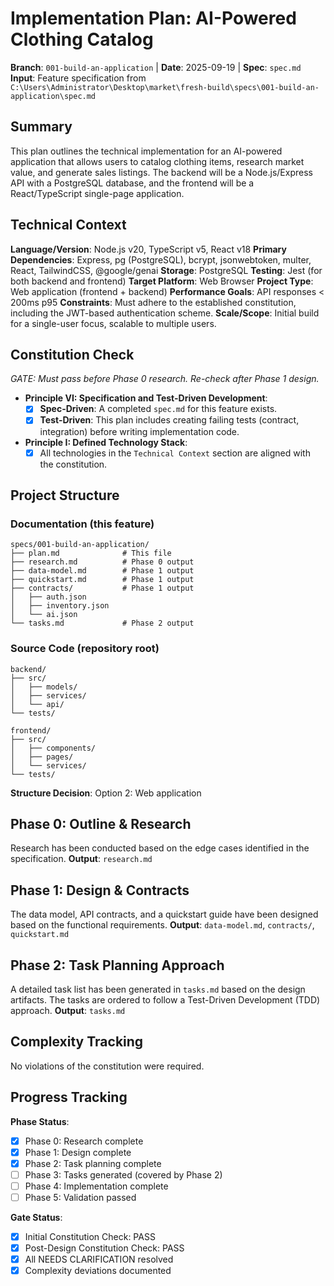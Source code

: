# Implementation Plan: AI-Powered Clothing Catalog

**Branch**: `001-build-an-application` | **Date**: 2025-09-19 | **Spec**: `spec.md`
**Input**: Feature specification from `C:\Users\Administrator\Desktop\market\fresh-build\specs\001-build-an-application\spec.md`

## Summary
This plan outlines the technical implementation for an AI-powered application that allows users to catalog clothing items, research market value, and generate sales listings. The backend will be a Node.js/Express API with a PostgreSQL database, and the frontend will be a React/TypeScript single-page application.

## Technical Context
**Language/Version**: Node.js v20, TypeScript v5, React v18
**Primary Dependencies**: Express, pg (PostgreSQL), bcrypt, jsonwebtoken, multer, React, TailwindCSS, @google/genai
**Storage**: PostgreSQL
**Testing**: Jest (for both backend and frontend)
**Target Platform**: Web Browser
**Project Type**: Web application (frontend + backend)
**Performance Goals**: API responses < 200ms p95
**Constraints**: Must adhere to the established constitution, including the JWT-based authentication scheme.
**Scale/Scope**: Initial build for a single-user focus, scalable to multiple users.

## Constitution Check
*GATE: Must pass before Phase 0 research. Re-check after Phase 1 design.*

*   **Principle VI: Specification and Test-Driven Development**:
    *   [x] **Spec-Driven**: A completed `spec.md` for this feature exists.
    *   [x] **Test-Driven**: This plan includes creating failing tests (contract, integration) before writing implementation code.
*   **Principle I: Defined Technology Stack**:
    *   [x] All technologies in the `Technical Context` section are aligned with the constitution.

## Project Structure

### Documentation (this feature)
```
specs/001-build-an-application/
├── plan.md              # This file
├── research.md          # Phase 0 output
├── data-model.md        # Phase 1 output
├── quickstart.md        # Phase 1 output
├── contracts/           # Phase 1 output
│   ├── auth.json
│   ├── inventory.json
│   └── ai.json
└── tasks.md             # Phase 2 output
```

### Source Code (repository root)
```
backend/
├── src/
│   ├── models/
│   ├── services/
│   └── api/
└── tests/

frontend/
├── src/
│   ├── components/
│   ├── pages/
│   └── services/
└── tests/
```

**Structure Decision**: Option 2: Web application

## Phase 0: Outline & Research
Research has been conducted based on the edge cases identified in the specification.
**Output**: `research.md`

## Phase 1: Design & Contracts
The data model, API contracts, and a quickstart guide have been designed based on the functional requirements.
**Output**: `data-model.md`, `contracts/`, `quickstart.md`

## Phase 2: Task Planning Approach
A detailed task list has been generated in `tasks.md` based on the design artifacts. The tasks are ordered to follow a Test-Driven Development (TDD) approach.
**Output**: `tasks.md`

## Complexity Tracking
No violations of the constitution were required.

## Progress Tracking
**Phase Status**:
- [x] Phase 0: Research complete
- [x] Phase 1: Design complete
- [x] Phase 2: Task planning complete
- [ ] Phase 3: Tasks generated (covered by Phase 2)
- [ ] Phase 4: Implementation complete
- [ ] Phase 5: Validation passed

**Gate Status**:
- [x] Initial Constitution Check: PASS
- [x] Post-Design Constitution Check: PASS
- [x] All NEEDS CLARIFICATION resolved
- [x] Complexity deviations documented
